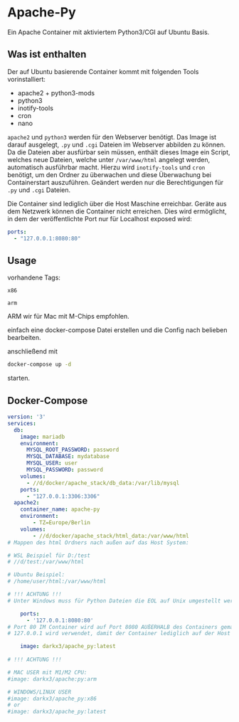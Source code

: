 # Apache-Py

Ein Apache Container mit aktiviertem Python3/CGI auf Ubuntu Basis.

## Was ist enthalten

Der auf Ubuntu basierende Container kommt mit folgenden Tools vorinstalliert:

- apache2 + python3-mods
- python3
- inotify-tools
- cron
- nano

`apache2` und `python3` werden für den Webserver benötigt.
Das Image ist darauf ausgelegt, `.py` und `.cgi` Dateien im Webserver abbilden zu können.
Da die Dateien aber ausfürbar sein müssen, enthält dieses Image ein Script, welches neue Dateien, 
welche unter `/var/www/html` angelegt werden, automatisch ausführbar macht. Hierzu wird `inotify-tools` und `cron` benötigt,
um den Ordner zu überwachen und diese Überwachung bei Containerstart auszuführen. 
Geändert werden nur die Berechtigungen für `.py` und `.cgi` Dateien.

Die Container sind lediglich über die Host Maschine erreichbar.
Geräte aus dem Netzwerk können die Container nicht erreichen.
Dies wird ermöglicht, in dem der veröffentlichte Port nur für Localhost exposed wird:

```yaml
ports:
  - "127.0.0.1:8080:80"
```


## Usage

vorhandene Tags:

`x86`

`arm`

ARM wir für Mac mit M-Chips empfohlen.

einfach eine docker-compose Datei erstellen und die Config nach belieben bearbeiten.

anschließend mit

```bash
docker-compose up -d
```

starten.


## Docker-Compose

```yaml
version: '3'
services:
  db:
    image: mariadb
    environment:
      MYSQL_ROOT_PASSWORD: password
      MYSQL_DATABASE: mydatabase
      MYSQL_USER: user
      MYSQL_PASSWORD: password
    volumes:
      - //d/docker/apache_stack/db_data:/var/lib/mysql
    ports:
      - "127.0.0.1:3306:3306"
  apache2:
    container_name: apache-py
    environment:
        - TZ=Europe/Berlin
    volumes:
        - //d/docker/apache_stack/html_data:/var/www/html       
# Mappen des html Ordners nach außen auf das Host System:

# WSL Beispiel für D:/test
# //d/test:/var/www/html

# Ubuntu Beispiel:
# /home/user/html:/var/www/html

# !!! ACHTUNG !!!
# Unter Windows muss für Python Dateien die EOL auf Unix umgestellt werden, ansonsten kann die Datei nicht gelesen werden.

    ports:
      - '127.0.0.1:8080:80'
# Port 80 IM Container wird auf Port 8080 AUßERHALB des Containers gemappt. http://localhost:8080/
# 127.0.0.1 wird verwendet, damit der Container lediglich auf der Host Maschine und nicht extern erreichbar ist.

    image: darkx3/apache_py:latest
      
# !!! ACHTUNG !!!

# MAC USER mit M1/M2 CPU: 
#image: darkx3/apache:py:arm

# WINDOWS/LINUX USER
#image: darkx3/apache_py:x86
# or
#image: darkx3/apache_py:latest 

```
